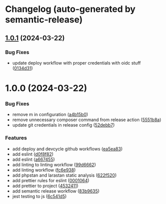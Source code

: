 # Changelog (auto-generated by semantic-release)

## [1.0.1](https://github.com/AdAction/articles-laravel-continuous-integration/compare/1.0.0...1.0.1) (2024-03-22)


### Bug Fixes

* update deploy workflow with proper credentials with oidc stuff ([0134d31](https://github.com/AdAction/articles-laravel-continuous-integration/commit/0134d31551baa786b6903072595c665ecde40180))

# 1.0.0 (2024-03-22)


### Bug Fixes

* remove m in configuration ([a4b15b0](https://github.com/AdAction/articles-laravel-continuous-integration/commit/a4b15b029eb73b289dd55619e0d05151946c85de))
* remove unnecessary composer command from release action ([5551b8a](https://github.com/AdAction/articles-laravel-continuous-integration/commit/5551b8a16a7350d8c2999787809c2024f79faa3b))
* update git credentials in release config ([52debb7](https://github.com/AdAction/articles-laravel-continuous-integration/commit/52debb76ef013fee0d9e7cceac829869c8499fce))


### Features

* add deploy and devcycle github workflows ([ea5ea83](https://github.com/AdAction/articles-laravel-continuous-integration/commit/ea5ea83872f277a523a29c57743073ee8c7f170a))
* add eslint ([d0f8f82](https://github.com/AdAction/articles-laravel-continuous-integration/commit/d0f8f827666a2cdd72dc7f403321ae1bd33ab67b))
* add eslint ([a667455](https://github.com/AdAction/articles-laravel-continuous-integration/commit/a6674558d13ca786f37b59111dd476fadbe51ece))
* add linting to linting workflow ([99d6662](https://github.com/AdAction/articles-laravel-continuous-integration/commit/99d66622e0057e729a328ca078916ad01238a7a4))
* add linting workflow ([fc6e938](https://github.com/AdAction/articles-laravel-continuous-integration/commit/fc6e938351caf0746c6f22b69af55b870da332c7))
* add phpstan and larastan static analysis ([622f520](https://github.com/AdAction/articles-laravel-continuous-integration/commit/622f52082691a87fe93b7118da2366c8b5717955))
* add prettier rules for eslint ([0001064](https://github.com/AdAction/articles-laravel-continuous-integration/commit/0001064b3dca3a03ce9d5839d078674fca3bdd7b))
* add prettier to project ([4532411](https://github.com/AdAction/articles-laravel-continuous-integration/commit/4532411f5c669175febbab2a5f0aeba5abb8f8c3))
* add semantic release workflow ([83b9635](https://github.com/AdAction/articles-laravel-continuous-integration/commit/83b963527fa497f12d4763d92fc6dae0504d675b))
* jest testing to js ([6c541d5](https://github.com/AdAction/articles-laravel-continuous-integration/commit/6c541d5d0f5a80d8b59f86fe0812c450dea4e7c3))
